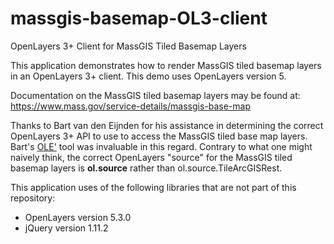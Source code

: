# massgis-basemap-OL3-client
OpenLayers 3+ Client for MassGIS Tiled Basemap Layers

This application demonstrates how to render MassGIS tiled basemap layers in an OpenLayers 3+ client. 
This demo uses OpenLayers version 5.

Documentation on the MassGIS tiled basemap layers may be found at: https://www.mass.gov/service-details/massgis-base-map

Thanks to Bart van den Eijnden for his assistance in determining the correct OpenLayers 3+ API to use to access the MassGIS tiled base map layers. Bart's [OLE'](https://github.com/planetfederal/ole) tool was invaluable in this regard. Contrary to what one might naively think, the correct OpenLayers "source" for the MassGIS tiled basemap layers is __ol.source__ rather than ol.source.TileArcGISRest.

This application uses of the following libraries that are not part of this repository:
- OpenLayers version 5.3.0
- jQuery version 1.11.2
